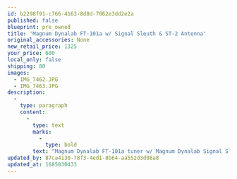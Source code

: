 ```yaml
---
id: b2298f91-c766-4163-8d8d-7062e3dd2e2a
published: false
blueprint: pre_owned
title: 'Magnum Dynalab FT-101a w/ Signal Sleuth & ST-2 Antenna'
original_accessories: None
new_retail_price: 1325
your_price: 600
local_only: false
shipping: 80
images:
  - IMG_7462.JPG
  - IMG_7463.JPG
description:
  -
    type: paragraph
    content:
      -
        type: text
        marks:
          -
            type: bold
        text: "Magnum Dynalab FT-101a tuner w/ Magnum Dynalab Signal Sleuth amplifier & ST-2 antenna. Units are in very good physical can functional condition, showing a few very minor scuffs and nicks. Units sold as new for $1,325.00. No original boxes or materials other than for the ST-2 antenna.\_\_"
updated_by: 87ca4130-78f3-4ed1-8b64-aa552d3d08a8
updated_at: 1685030433
---
```

